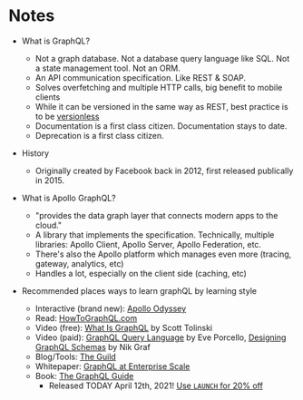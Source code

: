 # Notes

- What is GraphQL?
  - Not a graph database. Not a database query language like SQL. Not a state management tool. Not an ORM.
  - An API communication specification. Like REST & SOAP.
  - Solves overfetching and multiple HTTP calls, big benefit to mobile clients
  - While it can be versioned in the same way as REST, best practice is to be [versionless](https://graphql.org/learn/best-practices/#versioning)
  - Documentation is a first class citizen. Documentation stays to date.
  - Deprecation is a first class citizen.
- History
  - Originally created by Facebook back in 2012, first released publically in 2015.
- What is Apollo GraphQL?

  - "provides the data graph layer that connects modern apps to the cloud."
  - A library that implements the specification. Technically, multiple libraries: Apollo Client, Apollo Server, Apollo Federation, etc.
  - There's also the Apollo platform which manages even more (tracing, gateway, analytics, etc)
  - Handles a lot, especially on the client side (caching, etc)

- Recommended places ways to learn graphQL by learning style

  - Interactive (brand new): [Apollo Odyssey](https://odyssey.apollographql.com/)
  - Read: [HowToGraphQL.com](https://www.howtographql.com/)
  - Video (free): [What Is GraphQL](https://www.youtube.com/watch?v=VjXb3PRL9WI) by Scott Tolinski
  - Video (paid): [GraphQL Query Language](https://egghead.io/courses/graphql-query-language) by Eve Porcello, [Designing GraphQL Schemas](https://egghead.io/courses/designing-graphql-schemas-99db) by Nik Graf
  - Blog/Tools: [The Guild](https://the-guild.dev/)
  - Whitepaper: [GraphQL at Enterprise Scale](https://mcusercontent.com/161da4a2a76cd151a9ae22fec/files/575b044d-db40-42d0-a172-04f73eaa0471/Apollo_graphql_at_enterprise_scale_final.pdf?mc_cid=5c66166597)
  - Book: [The GraphQL Guide](https://graphql.guide/)
    - Released TODAY April 12th, 2021! [Use `LAUNCH` for 20% off](https://blog.graphql.guide/releasing-the-graphql-guide-d9be04747148)

